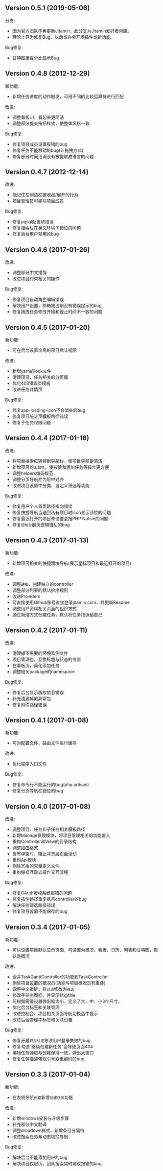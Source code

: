 Version 0.5.1 (2019-05-06)
--------------------------

分支:
* 因为官方团队不再更新Jitamin，此分支为Jitamin爱好者创建。
* 理论上只为修复Bug，以后或许会开发插件或新功能。

Bug修复:
* 甘特图里百分比显示Bug

Version 0.4.8 (2012-12-29)
--------------------------

新功能:

* 新增任务进度的动作触发，可用不同的比较运算符进行匹配

改进:

* 调整看板UI，看起来更简洁
* 调整部分提交按钮样式，使整体风格一致

Bug修复:

* 修复项目成员设置报错的bug
* 修复任务不能移动的bug(非拖拽方式)
* 修复部分时间用词没有被提取成语言的问题


Version 0.4.7 (2012-12-14)
--------------------------

改进:
* 能记住左侧边栏被收起/展开的行为
* 项目管理员可移除项目成员

Bug修复:

* 修复pgsql配置项错误
* 修复搜索栏在英文环境下错位的问题
* 修复后台用户禁用的bug

Version 0.4.6 (2017-01-26)
--------------------------

改进:

* 调整部分中文措辞
* 改进项目约束相关的操作

Bug修复:

* 修复项目自动角色编辑错误
* 解决用户设置，邮箱被占用没有错误提示的bug
* 修复拖拽任务修改开始和截止时间不一致的问题

Version 0.4.5 (2017-01-20)
--------------------------

新功能:

* 可在后台设置全局的项目默认视图

改进:

* 新增yarn的lock文件
* 清理项目、任务相关的分页器
* 优化403错误页模板
* 改进任务详情页

Bug修复:

* 修复app-loading-icon不会消失的bug
* 修复项目统计页模板路径错误
* 修复子任务权限问题

Version 0.4.4 (2017-01-16)
--------------------------

改进:

* 将项目搜索框转移到导航栏，使项目导航更简洁
* 新增项目的`工具栏`，使按赞和添加任务等操作更方便
* 调整helpers编码规范
* 调整分页导航栏为居中对齐
* 改进项目设置中分类、自定义筛选等功能

Bug修复:

* 修复用户个人首页路径指向错误
* 修复快捷导航当遇到私有项目时icon显示错位的问题
* 修复最近打开的项目未设置会报PHP Notice的问题
* 修复`控制台`翻页逻辑错乱的bug

Version 0.4.3 (2017-01-13)
--------------------------

新功能:

* 新增项目相关的快捷滑块导航(展示星标项目和最近打开的项目)

改进:

* 调整`通知`，创建独立的controller
* 调整部分列表的默认排序规则
* 改进Providers
* 可直接使用Github账号直接登录jitamin.com，并更新Readme
* 调整用户资料相关页面的组织方式
* 通过简洁方式创建任务，默认将任务指派给自己

Version 0.4.2 (2017-01-11)
--------------------------

改进:

* 清理掉不需要的环境监测文件
* 项目管理也，互换标题与状态的位置
* 在看板页，简化添加任务
* 调整相关package的namespace

Bug修复:

* 修复后台显示版权信息错误
* 补充遗漏掉的异常包
* 修复附件路径错误


Version 0.4.1 (2017-01-08)
--------------------------

新功能:

* 可对配置文件、路由文件进行缓存

改进:

* 优化程序入口文件

Bug修复:

* 修复命令行不能运行的bug(php artisan)
* 修复分页导航栏错位的bug

Version 0.4.0 (2017-01-08)
--------------------------

改进:

* 调整项目、任务和子任务相关模板路径
* 新增Manage管理模块，将项目管理相关的功能置入
* 重构Controller和View的目录结构
* 调整路由格式
* 当有弹窗时，阻止背景层页面滚动
* 重构Api模块
* 删除冗余的常量定义文件
* 重构弹框互动式操作交互流程

Bug修复:

* 修复OAuth授权系统报错的问题
* 修复插件路径重复携带controller的bug
* 解决任务筛选路径错误
* 修复项目设置不能保存的bug

Version 0.3.4 (2017-01-05)
--------------------------

新功能:

* 可以设置项目默认显示页面，可设置为概况、看板、日历、列表和甘特图，默认是概况

改进:

* 合并TaskGanttController的功能到TaskController
* 删除项目设置的概况页(功能与项目概况页有重叠)
* 调整中文措辞，将`过滤`修改为`筛选`
* 修改子任务图标，并显示状态title
* 可根据需要设置弹出框大小，定义了大、中、小3个尺寸。
* 优化后台标签和关联管理
* 改进控制台、项目相关页面导航切换选中显示
* 改进后台管理中标签和关联设置

Bug修复:

* 修复开启`双重认证`导致用户登录失败的bug
* 修复勾选“继续创建新任务”会导致页面404
* 编辑任务弹框与创建保持一致，弹出大窗口
* 修复任务描述带双引号双重编码的bug

Version 0.3.3 (2017-01-04)
--------------------------

新功能:

* 在左侧导航`创建`新增`创建任务`功能

改进:

* 新增windows安装与升级步骤
* 补充部分中文翻译
* 调整dropdown样式，新增条目分隔符
* 改进搜索任务与动态切换导航

Bug修复:

* 解决后台不能添加用户的bug
* 解决项目权限页，团队搜索实时建议报错的bug
